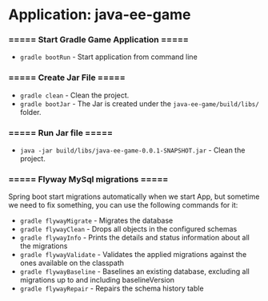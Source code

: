 # Application: java-ee-game

### ===== Start Gradle Game Application =====
* `gradle bootRun` - Start application from command line

### ===== Create Jar File =====
* `gradle clean` - Clean the project.
* `gradle bootJar` - The Jar is created under the `java-ee-game/build/libs/` folder.

### ===== Run Jar file =====
* `java -jar build/libs/java-ee-game-0.0.1-SNAPSHOT.jar` - Clean the project.

### ===== Flyway MySql migrations =====
Spring boot start migrations automatically when we start App, but sometime we need to fix something, you can use the following commands for it:
* `gradle flywayMigrate` - Migrates the database
* `gradle flywayClean` - Drops all objects in the configured schemas
* `gradle flywayInfo` - Prints the details and status information about all the migrations
* `gradle flywayValidate` - Validates the applied migrations against the ones available on the classpath
* `gradle flywayBaseline` - Baselines an existing database, excluding all migrations up to and including baselineVersion
* `gradle flywayRepair` - Repairs the schema history table
